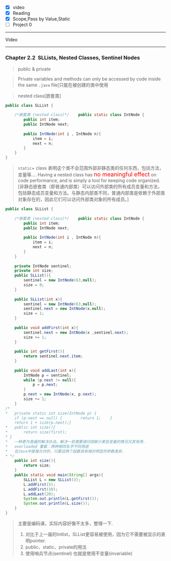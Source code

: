- [x]  video
- [x] Reading
- [x] Scope,Pass by Value,Static
- [ ] Project 0
----
Video

----
### Chapter 2.2  SLLists, Nested Classes, Sentinel Nodes

>public & private 

>Private variables and methods can only be accessed by code inside the same `.java` file[只能在被创建的类中使用

>nested class[嵌套类]

```java
public class SLList {  
  
    /*嵌套类 (nested class)*/    public static class IntNode {  
        public int item;  
        public IntNode next;  
  
        public IntNode(int i , IntNode n){  
            item = i;  
            next = n;  
        }  
    }
}
```
>`static`+ class 表明这个类不会范围外部非静态类的任何东西，包括方法，变量等....
>Having a nested class has <font color = 'red' size = 4>no meaningful effect</font> on code performance, and is simply a tool for keeping code organized.[非静态嵌套类（即普通内部类）可以访问外部类的所有成员变量和方法，包括静态成员变量和方法。与静态内部类不同，普通内部类是依赖于外部类对象存在的，因此它们可以访问外部类对象的所有成员。]

```java
public class SLList {  
  
    /*嵌套类 (nested class)*/    public static class IntNode {  
        public int item;  
        public IntNode next;  
  
        public IntNode(int i , IntNode n){  
            item = i;  
            next = n;  
        }  
    }  
  
    private IntNode sentinel;  
    private int size;  
    public SLList(){  
        sentinel = new IntNode(63,null);  
        size = 0;  
    }  
  
    public SLList(int x){  
        sentinel = new IntNode(63,null);  
        sentinel.next = new IntNode(x,null);  
        size = 1;  
    }  
  
    public void addFirst(int x){  
        sentinel.next = new IntNode(x ,sentinel.next);  
        size += 1;  
    }  
  
    public int getFirst(){  
        return sentinel.next.item;  
    }  
  
    public void addLast(int x){  
        IntNode p = sentinel;  
        while (p.next != null){  
            p = p.next;  
        }  
        p.next = new IntNode(x, p.next);  
        size += 1;  
    }  
/*  
*   private static int size(IntNode p) {  
    if (p.next == null) {        return 1;    }  
    return 1 + size(p.next);}  
*   public int size(){  
*       return size(first);  
* }  
*   一种更为普遍的解决办法。解决一些需要递归但缺少某些变量的情况尤其有用.  
*   overloaded 重载：两种相同名字不同用途  
*   在Java中是被允许的，只要这两个函数具有相对明显的参数差异.  
* */  
    public int size(){  
        return size;  
    }  
    public static void main(String[] args){  
        SLList L = new SLList(3);  
        L.addFirst(5);  
        L.addFirst(10);  
        L.addLast(20);  
        System.out.println(L.getFirst());  
        System.out.println(L.size());  
    }  
}
```

>主要是编码课，实际内容好像不太多，整理一下.
>1. 对比于上一届的Intlist，SLList更容易被使用，因为它不需要被显示的表明pointer.
>2. public、static、private的用法
>3. 使用哨兵节点(sentinel) 也就是使用不变量(invariable)